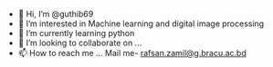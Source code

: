 - 👋 Hi, I’m @guthib69
- 👀 I’m interested in Machine learning and digital image processing
- 🌱 I’m currently learning python 
- 💞️ I’m looking to collaborate on ...
- 📫 How to reach me ...
Mail me- rafsan.zamil@g.bracu.ac.bd
<!---
guthib69/guthib69 is a ✨ special ✨ repository because its `README.md` (this file) appears on your GitHub profile.
You can click the Preview link to take a look at your changes.
--->
